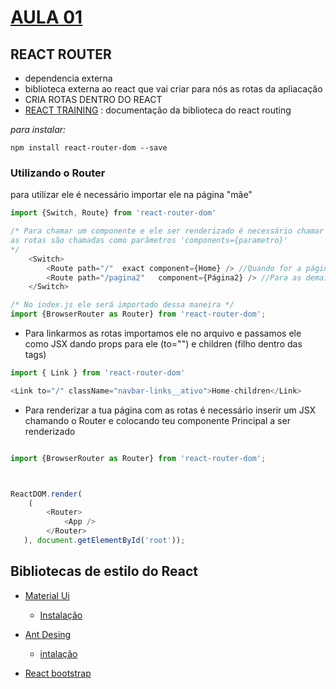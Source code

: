 # [AULA 01](https://github.com/myrmanso/reprograma-react/tree/master/semana_02/aula_01/my-app)


## REACT ROUTER

* dependencia externa 
* biblioteca externa ao react que vai criar para nós as rotas da apliacação
* CRIA ROTAS DENTRO DO REACT
* [REACT TRAINING](https://reacttraining.com/react-router/web/guides/quick-start) : documentação da biblioteca do react routing


_para instalar:_

```
npm install react-router-dom --save
```


### Utilizando o Router

para utilizar ele é necessário importar ele na página "mãe"

```javascript
import {Switch, Route} from 'react-router-dom'

/* Para chamar um componente e ele ser renderizado é necessário chamar assim: 
as rotas são chamadas como parâmetros 'components={parametro}'
*/
	<Switch>
		<Route path="/"  exact component={Home} /> //Quando for a página index é preciso colocar 'exact' que é exatamente aquele texto
		<Route path="/pagina2"   component={Página2} /> //Para as demais páginas 
	</Switch>

/* No index.js ele será importado dessa maneira */
import {BrowserRouter as Router} from 'react-router-dom';
```


* Para linkarmos as rotas 
importamos ele no arquivo e passamos ele como JSX dando props para ele (to="") e children (filho dentro das tags)
```javascript
import { Link } from 'react-router-dom'

<Link to="/" className="navbar-links__ativo">Home-children</Link>
```

* Para renderizar a tua página com as rotas é necessário inserir um JSX chamando o Router e colocando teu componente Principal a ser renderizado

```javascript 

import {BrowserRouter as Router} from 'react-router-dom';



ReactDOM.render(
    (
        <Router>
            <App />
        </Router>
   ), document.getElementById('root'));
```


## Bibliotecas de estilo do React

* [Material Ui](https://material-ui.com/pt/)
	* [Instalação](https://www.npmjs.com/package/@material-ui/core)

* [Ant Desing](https://ant.design/)
	* [intalação](https://ant.design/docs/react/introduce) 

* [React bootstrap](https://react-bootstrap.github.io/getting-started/introduction/)
